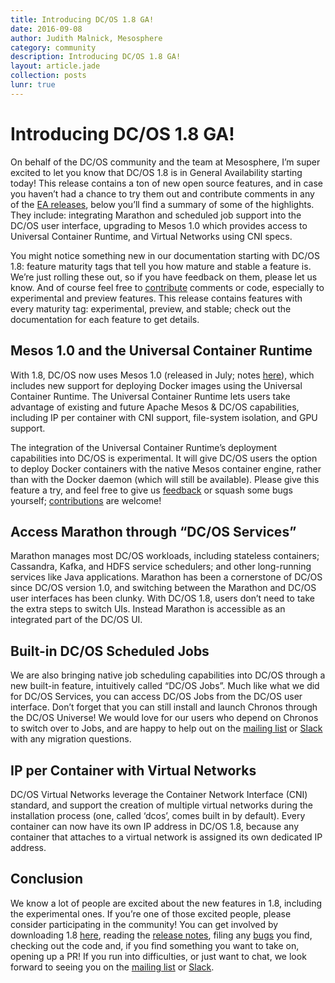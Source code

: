 ```yaml
---
title: Introducing DC/OS 1.8 GA!
date: 2016-09-08
author: Judith Malnick, Mesosphere
category: community
description: Introducing DC/OS 1.8 GA!
layout: article.jade
collection: posts
lunr: true
---
```

# Introducing DC/OS 1.8 GA!

On behalf of the DC/OS community and the team at Mesosphere, I’m super excited to let you know that DC/OS 1.8 is in General Availability starting today! This release contains a ton of new open source features, and in case you haven’t had a chance to try them out and contribute comments in any of the [EA releases](releases), below you’ll find a summary of some of the highlights. They include: integrating Marathon and scheduled job support into the DC/OS user interface, upgrading to Mesos 1.0 which provides access to Universal Container Runtime, and Virtual Networks using CNI specs.

You might notice something new in our documentation starting with DC/OS 1.8: feature maturity tags that tell you how mature and stable a feature is. We’re just rolling these out, so if you have feedback on them, please let us know. And of course feel free to [contribute](contribute) comments or code, especially to experimental and preview features. This release contains features with every maturity tag: experimental, preview, and stable; check out the documentation for each feature to get details.

## Mesos 1.0 and the Universal Container Runtime

With 1.8, DC/OS now uses Mesos 1.0 (released in July; notes [here](mesos-1)), which includes new support for deploying Docker images using the Universal Container Runtime. The Universal Container Runtime lets users take advantage of existing and future Apache Mesos & DC/OS capabilities, including IP per container with CNI support, file-system isolation, and GPU support.

The integration of the Universal Container Runtime’s deployment capabilities into DC/OS is experimental. It will give DC/OS users the option to deploy Docker containers with the native Mesos container engine, rather than with the Docker daemon (which will still be available). Please give this feature a try, and feel free to give us [feedback](jira) or squash some bugs yourself; [contributions](contribute) are welcome!

## Access Marathon through “DC/OS Services”

Marathon manages most DC/OS workloads, including stateless containers; Cassandra, Kafka, and HDFS service schedulers; and other long-running services like Java applications. Marathon has been a cornerstone of DC/OS since DC/OS version 1.0, and switching between the Marathon and DC/OS user interfaces has been clunky. With DC/OS 1.8, users don’t need to take the extra steps to switch UIs. Instead Marathon is accessible as an integrated part of the DC/OS UI.

## Built-in DC/OS Scheduled Jobs

We are also bringing native job scheduling capabilities into DC/OS through a new built-in feature, intuitively called “DC/OS Jobs”. Much like what we did for DC/OS Services, you can access DC/OS Jobs from the DC/OS user interface. Don’t forget that you can still install and launch Chronos through the DC/OS Universe! We would love for our users who depend on Chronos to switch over to Jobs, and are happy to help out on the [mailing list](mailing-list) or [Slack](slack) with any migration questions.

## IP per Container with Virtual Networks

DC/OS Virtual Networks leverage the Container Network Interface (CNI) standard, and support the creation of multiple virtual networks during the installation process (one, called ‘dcos’, comes built in by default). Every container can now have its own IP address in DC/OS 1.8, because any container that attaches to a virtual network is assigned its own dedicated IP address.

## Conclusion

We know a lot of people are excited about the new features in 1.8, including the experimental ones. If you’re one of those excited people, please consider participating in the community! You can get involved by downloading 1.8 [here](releases), reading the [release notes](release-notes), filing any [bugs](jira) you find, checking out the code and, if you find something you want to take on, opening up a PR! If you run into difficulties, or just want to chat, we look forward to seeing you on the [mailing list](mailing-list) or [Slack](slack).

[releases]: https://dcos.io/releases/
[contribute]: https://dcos.io/contribute/
[mesos-1]: https://issues.apache.org/jira/secure/ReleaseNote.jspa?projectId=12311242&version=12324944
[jira]: https://dcosjira.atlassian.net/secure/Dashboard.jspa
[mailing-list]: https://groups.google.com/a/dcos.io/d/forum/users
[slack]: http://chat.dcos.io/
[release-notes]: https://dcos.io/releases/1.8.4/
